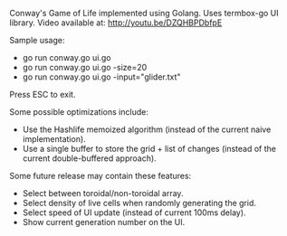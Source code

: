 Conway's Game of Life implemented using Golang.
Uses termbox-go UI library.
Video available at: http://youtu.be/DZQHBPDbfpE

Sample usage:
* go run conway.go ui.go
* go run conway.go ui.go -size=20
* go run conway.go ui.go -input="glider.txt"

Press ESC to exit.

Some possible optimizations include:
* Use the Hashlife memoized algorithm (instead of the current naive implementation).
* Use a single buffer to store the grid + list of changes (instead of the current double-buffered approach).

Some future release may contain these features:
* Select between toroidal/non-toroidal array.
* Select density of live cells when randomly generating the grid.
* Select speed of UI update (instead of current 100ms delay).
* Show current generation number on the UI.
